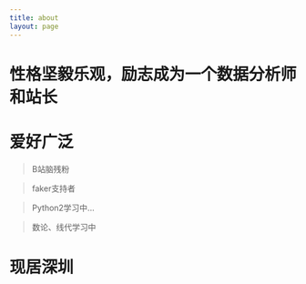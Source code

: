 ```yaml
---
title: about
layout: page
---
```

# 性格坚毅乐观，励志成为一个数据分析师和站长  

# 爱好广泛
>B站脑残粉

>faker支持者

>Python2学习中...

>数论、线代学习中

# 现居深圳  

<div><iframe src="https://www.facebook.com/plugins/page.php?href=https%3A%2F%2Fwww.facebook.com%2Fjin.zhong.9216&tabs=timeline&width=0&height=450&small_header=false&adapt_container_width=true&hide_cover=false&show_facepile=true&appId=364535477658005" width="0" height="450" style="border:none;overflow:hidden" scrolling="no" frameborder="0" allowTransparency="true" allow="encrypted-media"></iframe></div>
